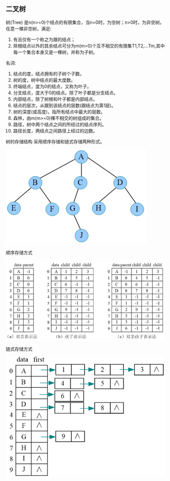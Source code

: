 ## 二叉树

树(Tree) 是n(n>=0)个结点的有限集合，当n=0时，为空树；n>0时，为非空树。任意一棵非空树，满足:
1. 有且仅有一个称之为跟的结点；
2. 除根结点以外的其余结点可分为m(m>0)个互不相交的有限集T1,T2,...Tm,其中每一个集合本身又是一棵树，并称为子树。

名词:
1. 结点的度，结点拥有的子树个子数。
2. 树的度，树中结点的最大度数。
3. 终端结点，度为0的结点，又称为叶子。
4. 分支结点，度大于0的结点。除了叶子都是分支结点。
5. 内部结点，除了树根和叶子都是内部结点。
6. 结点的层次，从跟到该结点的层数(跟结点为第1层)。
7. 树的深度(或高度)，指所有结点中最大的层数。
8. 森林，由m(m>=0)棵不相交的树组成的集合。
9. 路径，树中两个结点之间的所经过的结点序列。
10. 路径长度，两结点之间路径上经过的边数。

树的存储结构
采用顺序存储和链式存储两种形式。

![bit_tree](img/bit_tree.png)

顺序存储方式

![bit_tree_save_1](img/bit_tree_save_1.png)

链式存储方式

![bit_tree_save_2](img/bit_tree_save_2.png)

